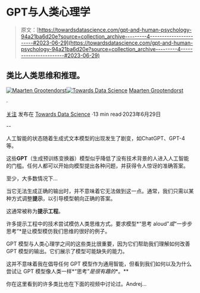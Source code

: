 # GPT与人类心理学

> 原文：[https://towardsdatascience.com/gpt-and-human-psychology-94a21ba6d20e?source=collection_archive---------4-----------------------#2023-06-29](https://towardsdatascience.com/gpt-and-human-psychology-94a21ba6d20e?source=collection_archive---------4-----------------------#2023-06-29)

## 类比人类思维和推理。

[](https://medium.com/@maartengrootendorst?source=post_page-----94a21ba6d20e--------------------------------)[![Maarten Grootendorst](../Images/58e24b9cf7e10ff1cd5ffd75a32d1a26.png)](https://medium.com/@maartengrootendorst?source=post_page-----94a21ba6d20e--------------------------------)[](https://towardsdatascience.com/?source=post_page-----94a21ba6d20e--------------------------------)[![Towards Data Science](../Images/a6ff2676ffcc0c7aad8aaf1d79379785.png)](https://towardsdatascience.com/?source=post_page-----94a21ba6d20e--------------------------------) [Maarten Grootendorst](https://medium.com/@maartengrootendorst?source=post_page-----94a21ba6d20e--------------------------------)

·

[关注](https://medium.com/m/signin?actionUrl=https%3A%2F%2Fmedium.com%2F_%2Fsubscribe%2Fuser%2F22405c3b2875&operation=register&redirect=https%3A%2F%2Ftowardsdatascience.com%2Fgpt-and-human-psychology-94a21ba6d20e&user=Maarten+Grootendorst&userId=22405c3b2875&source=post_page-22405c3b2875----94a21ba6d20e---------------------post_header-----------) 发布在 [Towards Data Science](https://towardsdatascience.com/?source=post_page-----94a21ba6d20e--------------------------------) ·13 min read·2023年6月29日[](https://medium.com/m/signin?actionUrl=https%3A%2F%2Fmedium.com%2F_%2Fvote%2Ftowards-data-science%2F94a21ba6d20e&operation=register&redirect=https%3A%2F%2Ftowardsdatascience.com%2Fgpt-and-human-psychology-94a21ba6d20e&user=Maarten+Grootendorst&userId=22405c3b2875&source=-----94a21ba6d20e---------------------clap_footer-----------)

--

[](https://medium.com/m/signin?actionUrl=https%3A%2F%2Fmedium.com%2F_%2Fbookmark%2Fp%2F94a21ba6d20e&operation=register&redirect=https%3A%2F%2Ftowardsdatascience.com%2Fgpt-and-human-psychology-94a21ba6d20e&source=-----94a21ba6d20e---------------------bookmark_footer-----------)

人工智能的状态随着生成式文本模型的出现发生了剧变，如ChatGPT、GPT-4等。

这些**GPT**（生成预训练变换器）模型似乎降低了没有技术背景的人进入人工智能的门槛。任何人都可以开始向模型提出各种问题，并获得令人惊讶的准确答案。

至少，大多数情况下…

当它无法生成正确的输出时，并不意味着它无法做到这一点。通常，我们只需以某种方式调整**提示**，以引导模型朝向正确的答案。

这通常被称为**提示工程**。

许多提示工程中的技术尝试模仿人类思维方式。要求模型*“思考 aloud”*或*“一步步思考”*是让模型模仿我们思维的很好的例子。

GPT 模型与人类心理学之间的这些类比很重要，因为它们帮助我们理解如何改善 GPT 模型的输出。它们展示了模型可能缺失的能力。

这并不意味着我在倡导任何 GPT 模型作为通用智能，但看到我们如何以及为什么尝试让 GPT 模型像人类一样*“思考”*是很有趣的**。**

你在这里看到的许多类比也在下面的视频中讨论过。Andrej…
